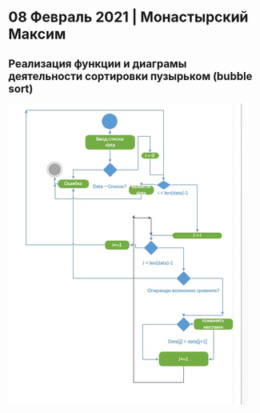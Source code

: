 # 08 Февраль 2021 | Монастырский Максим
## Реализация функции и диаграмы деятельности сортировки пузырьком (bubble sort)
![UML диаграмма деятельности](UML.jpg)
